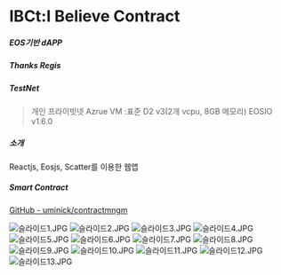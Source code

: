 # IBCt:I Believe Contract
##### EOS기반 dAPP
##### Thanks Regis
##### TestNet

>개인 프라이빗넷
>Azrue VM :표준 D2 v3(2개 vcpu, 8GB 메모리)
EOSIO v1.6.0
##### 소개
Reactjs, Eosjs, Scatter를 이용한 웹앱

##### Smart Contract
[GitHub - uminick/contractmngm](https://github.com/uminick/contractmngm)

![슬라이드1.JPG](./attachments/434b8e16.JPG)
![슬라이드2.JPG](./attachments/447f6ee4.JPG)
![슬라이드3.JPG](./attachments/845a3dd5.JPG)
![슬라이드4.JPG](./attachments/442515d8.JPG)
![슬라이드5.JPG](./attachments/58907686.JPG)
![슬라이드6.JPG](./attachments/f7a3bf24.JPG)
![슬라이드7.JPG](./attachments/5b3ea06b.JPG)
![슬라이드8.JPG](./attachments/9ab7d024.JPG)
![슬라이드9.JPG](./attachments/f3bfa66e.JPG)
![슬라이드10.JPG](./attachments/a009911d.JPG)
![슬라이드11.JPG](./attachments/542e343f.JPG)
![슬라이드12.JPG](./attachments/24469b57.JPG)
![슬라이드13.JPG](./attachments/c77334de.JPG)
